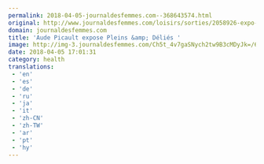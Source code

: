 ```yaml
---
permalink: 2018-04-05-journaldesfemmes.com--368643574.html
original: http://www.journaldesfemmes.com/loisirs/sorties/2058926-expo-dessins-aude-picault/
domain: journaldesfemmes.com
title: 'Aude Picault expose Pleins &amp; Déliés '
image: http://img-3.journaldesfemmes.com/Ch5t_4v7gaSNych2tw9B3cMDyJk=/630x/smart/185e20d49cba4b3898f818377d94dc1d/ccmcms-jdf/10750864.jpg
date: 2018-04-05 17:01:31
category: health
translations: 
 - 'en'
 - 'es'
 - 'de'
 - 'ru'
 - 'ja'
 - 'it'
 - 'zh-CN'
 - 'zh-TW'
 - 'ar'
 - 'pt'
 - 'hy'
---
```


